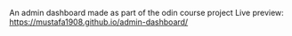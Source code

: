 An admin dashboard made as part of the odin course project
Live preview: https://mustafa1908.github.io/admin-dashboard/
